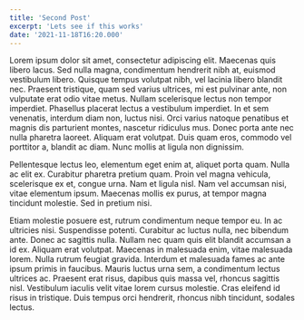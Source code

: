 ```yaml
---
title: 'Second Post'
excerpt: 'Lets see if this works'
date: '2021-11-18T16:20.000'
---
```


Lorem ipsum dolor sit amet, consectetur adipiscing elit. Maecenas quis libero lacus. Sed nulla magna, condimentum hendrerit nibh at, euismod vestibulum libero. Quisque tempus volutpat nibh, vel lacinia libero blandit nec. Praesent tristique, quam sed varius ultrices, mi est pulvinar ante, non vulputate erat odio vitae metus. Nullam scelerisque lectus non tempor imperdiet. Phasellus placerat lectus a vestibulum imperdiet. In et sem venenatis, interdum diam non, luctus nisi. Orci varius natoque penatibus et magnis dis parturient montes, nascetur ridiculus mus. Donec porta ante nec nulla pharetra laoreet. Aliquam erat volutpat. Duis quam eros, commodo vel porttitor a, blandit ac diam. Nunc mollis at ligula non dignissim.  

Pellentesque lectus leo, elementum eget enim at, aliquet porta quam. Nulla ac elit ex. Curabitur pharetra pretium quam. Proin vel magna vehicula, scelerisque ex et, congue urna. Nam et ligula nisl. Nam vel accumsan nisi, vitae elementum ipsum. Maecenas mollis ex purus, at tempor magna tincidunt molestie. Sed in pretium nisi.
  
Etiam molestie posuere est, rutrum condimentum neque tempor eu. In ac ultricies nisi. Suspendisse potenti. Curabitur ac luctus nulla, nec bibendum ante. Donec ac sagittis nulla. Nullam nec quam quis elit blandit accumsan a id ex. Aliquam erat volutpat. Maecenas in malesuada enim, vitae malesuada lorem. Nulla rutrum feugiat gravida. Interdum et malesuada fames ac ante ipsum primis in faucibus. Mauris luctus urna sem, a condimentum lectus ultrices ac. Praesent erat risus, dapibus quis massa vel, rhoncus sagittis nisl. Vestibulum iaculis velit vitae lorem cursus molestie. Cras eleifend id risus in tristique. Duis tempus orci hendrerit, rhoncus nibh tincidunt, sodales lectus.
  